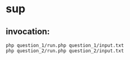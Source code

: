 sup
===

invocation:
-----------
    php question_1/run.php question_1/input.txt
    php question_2/run.php question_2/input.txt
    
